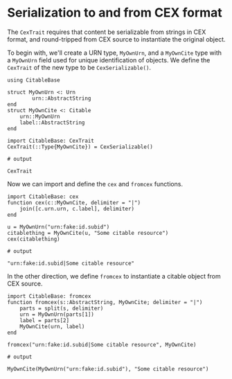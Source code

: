 # Serialization to and from CEX format

The `CexTrait` requires that content be serializable from strings in CEX format, and round-tripped from CEX source to instantiate the original object.

To begin with, we'll create a URN type, `MyOwnUrn`, and a `MyOwnCite` type with a `MyOwnUrn` field used for unique identification of objects. We define the `CexTrait` of the new type to be `CexSerializable()`.

```jldoctest citable
using CitableBase

struct MyOwnUrn <: Urn
        urn::AbstractString
end
struct MyOwnCite <: Citable
    urn::MyOwnUrn
    label::AbstractString
end

import CitableBase: CexTrait
CexTrait(::Type{MyOwnCite}) = CexSerializable() 

# output

CexTrait
```

Now we can import and define the `cex` and `fromcex` functions.


```jldoctest citable
import CitableBase: cex
function cex(c::MyOwnCite, delimiter = "|")
    join([c.urn.urn, c.label], delimiter)
end

u = MyOwnUrn("urn:fake:id.subid")
citablething = MyOwnCite(u, "Some citable resource")
cex(citablething)

# output

"urn:fake:id.subid|Some citable resource"
```

In the other direction, we define `fromcex` to instantiate a citable object from CEX source.

```jldoctest citable
import CitableBase: fromcex
function fromcex(s::AbstractString, MyOwnCite; delimiter = "|")
    parts = split(s, delimiter)
    urn = MyOwnUrn(parts[1])
    label = parts[2]
    MyOwnCite(urn, label)
end

fromcex("urn:fake:id.subid|Some citable resource", MyOwnCite)

# output

MyOwnCite(MyOwnUrn("urn:fake:id.subid"), "Some citable resource")
```
